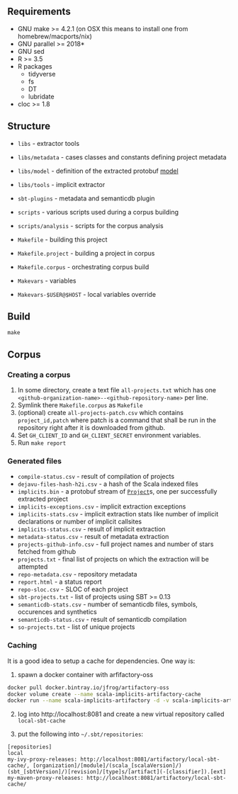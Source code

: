 ## Requirements

- GNU make >= 4.2.1 (on OSX this means to install one from homebrew/macports/nix)
- GNU parallel >= 2018*
- GNU sed
- R >= 3.5
- R packages
  - tidyverse
  - fs
  - DT
  - lubridate
- cloc >= 1.8

## Structure

- `libs` - extractor tools
- `libs/metadata` - cases classes and constants defining project metadata
- `libs/model` - definition of the extracted protobuf [model](https://github.com/PRL-PRG/scala-implicits-analysis/blob/master/libs/model/src/main/protobuf/model.proto)
- `libs/tools` - implicit extractor
- `sbt-plugins` - metadata and semanticdb plugin
- `scripts` - various scripts used during a corpus building
- `scripts/analysis` - scripts for the corpus analysis

- `Makefile` - building this project
- `Makefile.project` - building a project in corpus
- `Makefile.corpus` - orchestrating corpus build
- `Makevars` - variables
- `Makevars-$USER@$HOST` - local variables override

## Build

```
make
```

## Corpus

### Creating a corpus

1. In some directory, create a text file `all-projects.txt` which has one `<github-organization-name>--<github-repository-name>` per line.
2. Symlink there `Makefile.corpus` as `Makefile`
3. (optional) create `all-projects-patch.csv` which contains `project_id,patch` where patch is a command that shall be run in the repository right after it is downloaded from github.
4. Set `GH_CLIENT_ID` and `GH_CLIENT_SECRET` environment variables.
5. Run `make report`

### Generated files

- `compile-status.csv` - result of compilation of projects
- `dejavu-files-hash-h2i.csv` - a hash of the Scala indexed files
- `implicits.bin` - a protobuf stream of
  [`Project`](https://github.com/PRL-PRG/scala-implicits-analysis/blob/master/libs/model/src/main/protobuf/model.proto)s,
  one per successfully extracted project
- `implicits-exceptions.csv` - implicit extraction exceptions
- `implicits-stats.csv` - implicit extraction stats like number of implicit declarations or number of  implicit callsites
- `implicits-status.csv` - result of implicit extraction
- `metadata-status.csv`  - result of metadata extraction
- `projects-github-info.csv` - full project names and number of stars fetched from github
- `projects.txt` - final list of projects on which the extraction will be attempted
- `repo-metadata.csv` - repository metadata
- `report.html` - a status report
- `repo-sloc.csv` - SLOC of each project
- `sbt-projects.txt` - list of projects using SBT >= 0.13
- `semanticdb-stats.csv` - number of semanticdb files, symbols, occurences and synthetics
- `semanticdb-status.csv` - result of semanticdb compilation
- `so-projects.txt` - list of unique projects

### Caching

It is a good idea to setup a cache for dependencies. One way is:

1. spawn a docker container with arfifactory-oss

```sh
docker pull docker.bintray.io/jfrog/artifactory-oss
docker volume create --name scala-implicits-artifactory-cache
docker run --name scala-implicits-artifactory -d -v scala-implicits-artifactory-cache:/var/opt/jfrog/artifactory -p 8081:8081 docker.bintray.io/jfrog/artifactory-oss:latest
```

2. log into http://localhost:8081 and create a new virtual repository called `local-sbt-cache`

3. put the following into `~/.sbt/repositories`:

```
[repositories]
local
my-ivy-proxy-releases: http://localhost:8081/artifactory/local-sbt-cache/, [organization]/[module]/(scala_[scalaVersion]/)(sbt_[sbtVersion]/)[revision]/[type]s/[artifact](-[classifier]).[ext]
my-maven-proxy-releases: http://localhost:8081/artifactory/local-sbt-cache/
```

